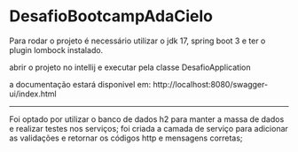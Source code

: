 # DesafioBootcampAdaCielo

Para rodar o projeto é necessário utilizar o jdk 17, spring boot 3 e ter o plugin lombock instalado. 

abrir o projeto no intellij e executar pela classe DesafioApplication

a documentação estará disponivel em: http://localhost:8080/swagger-ui/index.html

-----------------------

Foi optado por utilizar o banco de dados h2 para manter a massa de dados e realizar testes nos serviços;
foi criada a camada de serviço para adicionar as validações e retornar os códigos http e mensagens corretas;
